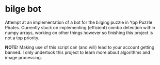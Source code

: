# bilge bot
Attempt at an implementation of a bot for the bilging puzzle in Ypp Puzzle Pirates.
Currently stuck on implementing (efficient) combo detection within numpy arrays, working on other things however so finishing this project is not a top priority. 

**NOTE:** Making use of this script can (and will) lead to your account getting banned. I only undertook this project to learn more about algorithms and image processing. 
